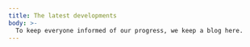 ```yaml
---
title: The latest developments
body: >-
  To keep everyone informed of our progress, we keep a blog here.
---
```

